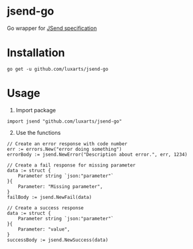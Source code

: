 # jsend-go
Go wrapper for [JSend specification](https://github.com/omniti-labs/jsend)

# Installation
```
go get -u github.com/luxarts/jsend-go
```

# Usage

1. Import package
```
import jsend "github.com/luxarts/jsend-go"
```

2. Use the functions
```
// Create an error response with code number
err := errors.New("error doing something")
errorBody := jsend.NewError("Description about error.", err, 1234)

// Create a fail response for missing parameter
data := struct {
    Parameter string `json:"parameter"`
}{
    Parameter: "Missing parameter",
}
failBody := jsend.NewFail(data)

// Create a success response
data := struct {
    Parameter string `json:"parameter"`
}{
    Parameter: "value",
}
successBody := jsend.NewSuccess(data)

```

